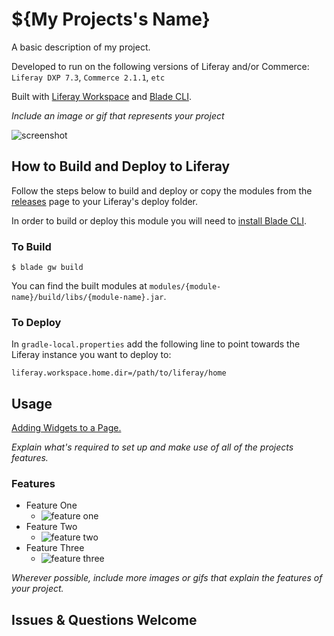 # ${My Projects's Name}

A basic description of my project.

Developed to run on the following versions of Liferay and/or Commerce: `Liferay DXP 7.3`, `Commerce 2.1.1`, `etc`

Built with [Liferay Workspace](https://help.liferay.com/hc/en-us/articles/360029147471-Liferay-Workspace) and [Blade CLI](https://help.liferay.com/hc/en-us/articles/360029147071-Blade-CLI).

*Include an image or gif that represents your project*

![screenshot](https://placedog.net/500?id=12)

## How to Build and Deploy to Liferay

Follow the steps below to build and deploy or copy the modules from the [releases](../../releases/latest) page to your Liferay's deploy folder.

In order to build or deploy this module you will need to [install Blade CLI](https://help.liferay.com/hc/en-us/articles/360028833852-Installing-Blade-CLI).

### To Build

`$ blade gw build`

You can find the built modules at `modules/{module-name}/build/libs/{module-name}.jar`.

### To Deploy

In `gradle-local.properties` add the following line to point towards the Liferay instance you want to deploy to:
```
liferay.workspace.home.dir=/path/to/liferay/home
```

## Usage

[Adding Widgets to a Page.](https://learn.liferay.com/dxp/7.x/en/site-building/creating-pages/using-widget-pages/adding-widgets-to-a-page.html)

*Explain what's required to set up and make use of all of the projects features.*

### Features

* Feature One
    * ![feature one](https://placedog.net/500?id=26)
* Feature Two
    * ![feature two](https://placedog.net/500?id=27)
* Feature Three
    * ![feature three](https://placedog.net/500?id=29)

*Wherever possible, include more images or gifs that explain the features of your project.*

## Issues & Questions Welcome